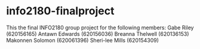 # info2180-finalproject

This the final INFO2180 group project for the following members:
Gabe Riley (620156165)
Antawn Edwards (620156036)
Breanna Thelwell (620136153)
Makonnen Solomon (620061396)
Sheri-lee Mills (620154309)

